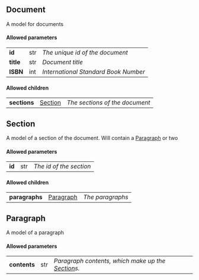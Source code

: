 ## Document
A model for documents

#### Allowed parameters
<table><tr><td><b>id</b></td><td>str</td><td><i>The unique id of the document</i></td></tr>

<tr><td><b>title</b></td><td>str</td><td><i>Document title</i></td></tr>

<tr><td><b>ISBN</b></td><td>int</td><td><i>International Standard Book Number</i></td></tr>


</table>

#### Allowed children
<table><tr><td><b>sections</b></td><td><a href="#section">Section</a></td><td><i>The sections of the document</i></td></tr>


</table>

## Section
A model of a section of the document. Will contain a <a href="#paragraph">Paragraph</a> or two

#### Allowed parameters
<table><tr><td><b>id</b></td><td>str</td><td><i>The id of the section</i></td></tr>


</table>

#### Allowed children
<table><tr><td><b>paragraphs</b></td><td><a href="#paragraph">Paragraph</a></td><td><i>The paragraphs</i></td></tr>


</table>

## Paragraph
A model of a paragraph

#### Allowed parameters
<table><tr><td><b>contents</b></td><td>str</td><td><i>Paragraph contents, which make up the <a href="#section">Section</a>s.</i></td></tr>


</table>

